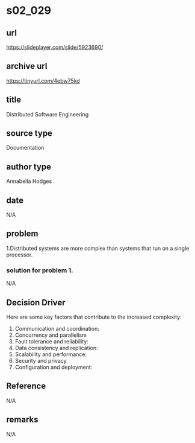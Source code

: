 # s02_029

## url
https://slideplayer.com/slide/5923690/

## archive url
https://tinyurl.com/4ebw75kd

## title
Distributed Software Engineering

## source type
Documentation 

## author type
Annabella Hodges

## date
N/A

## problem
1.Distributed systems are more complex than systems that run on a single processor.

### solution for problem 1.
N/A

## Decision Driver
Here are some key factors that contribute to the increased complexity:
 1. Communication and coordination:
 2. Concurrency and parallelism
 3. Fault tolerance and reliability:
 4. Data consistency and replication:
 5. Scalability and performance: 
 6. Security and privacy
 7. Configuration and deployment: 
## Reference
N/A

## remarks
N/A